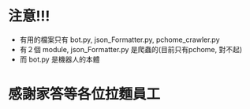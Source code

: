 # 注意!!!

- 有用的檔案只有 bot.py, json_Formatter.py, pchome_crawler.py
- 有２個 module, json_Formatter.py 是爬蟲的(目前只有pchome, 對不起)
- 而 bot.py 是機器人的本體

# 感謝家答等各位拉麵員工
